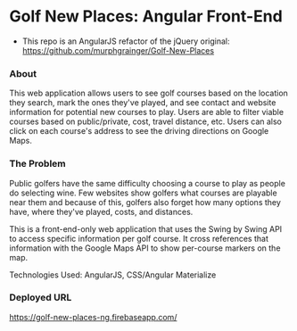 # Golf New Places: Angular Front-End

* This repo is an AngularJS refactor of the jQuery original: https://github.com/murphgrainger/Golf-New-Places

### About
This web application allows users to see golf courses based on the location they search, mark the ones they've played, and see contact and website information for potential new courses to play. Users are able to filter viable courses based on public/private, cost, travel distance, etc. Users can also click on each course's address to see the driving directions on Google Maps.

### The Problem
Public golfers have the same difficulty choosing a course to play as people do selecting wine. Few websites show golfers what courses are playable near them and because of this, golfers also forget how many options they have, where they've played, costs, and distances.

This is a front-end-only web application that uses the Swing by Swing API to access specific information per golf course. It cross references that information with the Google Maps API to show per-course markers on the map.

Technologies Used: AngularJS, CSS/Angular Materialize

### Deployed URL
https://golf-new-places-ng.firebaseapp.com/
